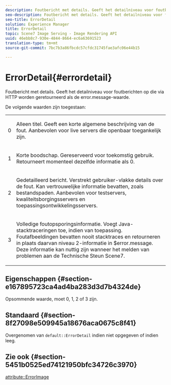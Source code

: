```yaml
---
description: Foutbericht met details. Geeft het detailniveau voor foutberichten op die via HTTP worden geretourneerd als de error.message-waarde.
seo-description: Foutbericht met details. Geeft het detailniveau voor foutberichten op die via HTTP worden geretourneerd als de error.message-waarde.
seo-title: ErrorDetail
solution: Experience Manager
title: ErrorDetail
topic: Scene7 Image Serving - Image Rendering API
uuid: 46ebb8c7-930e-4844-8664-ec6a63691523
translation-type: tm+mt
source-git-commit: 7bc7b3a86fbcdc57cfdc31745fae3afc06e44b15

---
```



# ErrorDetail{#errordetail}

Foutbericht met details. Geeft het detailniveau voor foutberichten op die via HTTP worden geretourneerd als de error.message-waarde.

De volgende waarden zijn toegestaan:

<table id="simpletable_26DC72727F224F2C8E97BF26619DB68B"> 
 <tr class="strow"> 
  <td class="stentry"> <p>0 </p></td> 
  <td class="stentry"> <p>Alleen titel. Geeft een korte algemene beschrijving van de fout. Aanbevolen voor live servers die openbaar toegankelijk zijn. </p></td> 
 </tr> 
 <tr class="strow"> 
  <td class="stentry"> <p>1 </p></td> 
  <td class="stentry"> <p>Korte boodschap. Gereserveerd voor toekomstig gebruik. Retourneert momenteel dezelfde informatie als 0. </p></td> 
 </tr> 
 <tr class="strow"> 
  <td class="stentry"> <p>2 </p></td> 
  <td class="stentry"> <p>Gedetailleerd bericht. Verstrekt gebruiker-vlakke details over de fout. Kan vertrouwelijke informatie bevatten, zoals bestandspaden. Aanbevolen voor testservers, kwaliteitsborgingsservers en toepassingsontwikkelingsservers. </p></td> 
 </tr> 
 <tr class="strow"> 
  <td class="stentry"> <p>3 </p></td> 
  <td class="stentry"> <p>Volledige foutopsporingsinformatie. Voegt Java-stacktraceringen toe, indien van toepassing. Foutafbeeldingen bevatten nooit stacktraces en retourneren in plaats daarvan niveau 2-informatie in <span class="codeph"> $error.message</span>. Deze informatie kan nuttig zijn wanneer het melden van problemen aan de Technische Steun Scene7. </p></td> 
 </tr> 
</table>

## Eigenschappen {#section-e167895723ca4ad4ba283d3d7b4324de}

Opsommende waarde, moet 0, 1, 2 of 3 zijn.

## Standaard {#section-8f27098e509945a18676aca0675c8f41}

Overgenomen van `default::ErrorDetail` indien niet opgegeven of indien leeg.

## Zie ook {#section-5451b0525ed74121950bfc34726c3970}

[attribute::ErrorImage](../../../../../is-api/image-catalog/image-serving-api-ref/c-image-catalog-reference/c-attributes-reference/r-errorimage.md#reference-c494d5d8b2584fe3800f35baabd0292c)
